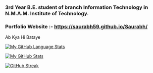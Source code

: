 ### 3rd Year B.E. student of branch Information Technology in N.M.A.M. Institute of Technology.
### Portfolio Website :- https://saurabh59.github.io/Saurabh/


Ab Kya Hi Bataye







[![My GitHub Language Stats](https://github-readme-stats.vercel.app/api/top-langs/?username=saurabh59&langs_count=5&theme=tokyonight)]()


[![My GitHub Stats](https://github-readme-stats.vercel.app/api/?username=saurabh59&count_private=true&theme=tokyonight&showicons=true)]()


[![GitHub Streak](https://github-readme-streak-stats.herokuapp.com/?user=saurabh59&theme=tokyonight)]()


<!--![giphy](https://media.giphy.com/media/RbDKaczqWovIugyJmW/giphy.gif)


<!---
saurabh59/saurabh59 is a ✨ special ✨ repository because its `README.md` (this file) appears on your GitHub profile.
You can click the Preview link to take a look at your changes.
--->
